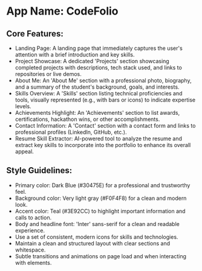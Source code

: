 # **App Name**: CodeFolio

## Core Features:

- Landing Page: A landing page that immediately captures the user's attention with a brief introduction and key skills.
- Project Showcase: A dedicated 'Projects' section showcasing completed projects with descriptions, tech stack used, and links to repositories or live demos.
- About Me: An 'About Me' section with a professional photo, biography, and a summary of the student's background, goals, and interests.
- Skills Overview: A 'Skills' section listing technical proficiencies and tools, visually represented (e.g., with bars or icons) to indicate expertise levels.
- Achievements Highlight: An 'Achievements' section to list awards, certifications, hackathon wins, or other accomplishments.
- Contact Information: A 'Contact' section with a contact form and links to professional profiles (LinkedIn, GitHub, etc.).
- Resume Skill Extractor: AI-powered tool to analyze the resume and extract key skills to incorporate into the portfolio to enhance its overall appeal.

## Style Guidelines:

- Primary color: Dark Blue (#30475E) for a professional and trustworthy feel.
- Background color: Very light gray (#F0F4F8) for a clean and modern look.
- Accent color: Teal (#3E92CC) to highlight important information and calls to action.
- Body and headline font: 'Inter' sans-serif for a clean and readable experience.
- Use a set of consistent, modern icons for skills and technologies.
- Maintain a clean and structured layout with clear sections and whitespace.
- Subtle transitions and animations on page load and when interacting with elements.